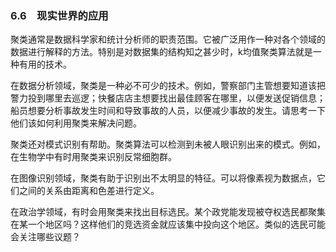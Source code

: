 ### 6.6　现实世界的应用

聚类通常是数据科学家和统计分析师的职责范围。它被广泛用作一种对各个领域的数据进行解释的方法。特别是对数据集的结构知之甚少时，k均值聚类算法就是一种有用的技术。

在数据分析领域，聚类是一种必不可少的技术。例如，警察部门主管想要知道该把警力投到哪里去巡逻；快餐店店主想要找出最佳顾客在哪里，以便发送促销信息；船员想要分析事故发生时间和导致事故的人员，以便减少事故的发生。请思考一下他们该如何利用聚类来解决问题。

聚类还对模式识别有帮助。聚类算法可以检测到未被人眼识别出来的模式。例如，在生物学中有时用聚类来识别反常细胞群。

在图像识别领域，聚类有助于识别出不太明显的特征。可以将像素视为数据点，它们之间的关系由距离和色差进行定义。

在政治学领域，有时会用聚类来找出目标选民。某个政党能发现被夺权选民都聚集在某一个地区吗？这样他们的竞选资金就应该集中投向这个地区。类似的选民可能会关注哪些议题？

